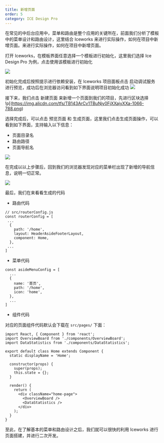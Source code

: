 ```yaml
---
title: 新增页面
order: 5
category: ICE Design Pro
---
```


在常见的中后台应用中，菜单和路由是整个应用的关键所在，前面我们分析了模板中的菜单设计和路由设计，这里结合 Iceworks 来进行实际操作，如何在项目中新增页面。来进行实际操作，如何在项目中新增页面。

打开 Iceworks，在模板界面任意选择一个模板进行初始化，这里我们选择 Ice Design Pro 为例，点击使用该模板进行初始化

![](https://img.alicdn.com/tfs/TB1mjm1CuSSBuNjy0FlXXbBpVXa-954-684.png)

初始化完成后按照提示进行依赖安装，在 Iceworks 项目面板点击 启动调试服务 进行预览，成功后在浏览器访问看到如下界面说明项目初始化成功
![](https://img.alicdn.com/tfs/TB16UYoCv5TBuNjSspmXXaDRVXa-3813-1947.png)

接下来，我们点击 新建页面 来新增一个页面到我们的项目，先进行区块选择
!p[(https://img.alicdn.com/tfs/TB143ArCv1TBuNjy0FjXXajyXXa-1066-788.png)

选择完成后，可以点击 预览页面 和 生成页面，这里我们点击生成页面操作，可以看到如下界面，支持输入以下信息：

- 页面目录名
- 路由路径
- 页面导航名

![](https://img.alicdn.com/tfs/TB1_WqVCrGYBuNjy0FoXXciBFXa-1066-788.png)

在完成以以上步骤后，回到我们的浏览器发现对应的菜单栏出现了新增的导航信息，说明一切正常。

![](https://img.alicdn.com/tfs/TB1QRo2CqmWBuNjy1XaXXXCbXXa-1910-976.png)

最后，我们在来看看生成的代码

- 路由代码

```
// src/routerConfig.js
const routerConfig = [
 ...
  {
    path: '/home',
    layout: HeaderAsideFooterLayout,
    component: Home,
  },
 ...
]
```

- 菜单代码

```
const asideMenuConfig = [
  ...
  {
    name: '首页',
    path: '/home',
    icon: 'home',
  },
  ...
]
```

- 组件代码

对应的页面组件代码默认会下载在 `src/pages/` 下面：

```
import React, { Component } from 'react';
import OverviewBoard from './components/OverviewBoard';
import DataStatistics from './components/DataStatistics';

export default class Home extends Component {
  static displayName = 'Home';

  constructor(props) {
    super(props);
    this.state = {};
  }

  render() {
    return (
      <div className="home-page">
        <OverviewBoard />
        <DataStatistics />
      </div>
    );
  }
}
```

至此，在了解基本的菜单和路由设计之后，我们就可以很快的利用 Iceworks 进行页面搭建，并进行二次开发。
